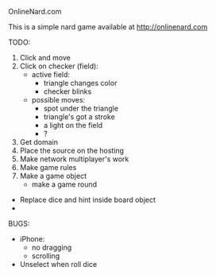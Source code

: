 OnlineNard.com

This is a simple nard game available at http://onlinenard.com


TODO:
1. Click and move
2. Click on checker (field):
    - active field:
        - triangle changes color
        - checker blinks
    - possible moves:
        - spot under the triangle
        - triangle's got a stroke
        - a light on the field
        - ?
3. Get domain
4. Place the source on the hosting
5. Make network multiplayer's work
6. Make game rules
7. Make a game object
    - make a game round
- Replace dice and hint inside board object
- 



BUGS:
 - iPhone:
    - no dragging
    - scrolling
- Unselect when roll dice
